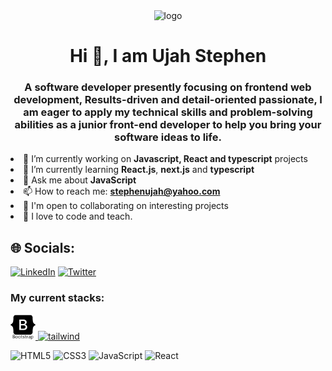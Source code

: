 <div id="header" align="center"><img src="https://media.giphy.com/media/jdPMeyv9rn0hZHh8n9/giphy.gif" alt="logo" width="100"/>
</div>

<h1 align="center">Hi 👋, I am Ujah Stephen</h1>
<h3 align="center">A software developer presently focusing on frontend web development, Results-driven and detail-oriented passionate, I am eager to apply my technical skills and problem-solving abilities as a junior front-end developer to help you bring your software ideas to life.</h3


- 🔭 I’m currently working on **Javascript, React and typescript** projects
- 🌱 I’m currently learning **React.js**, **next.js** and **typescript**
- 💬 Ask me about  **JavaScript**
- 📫 How to reach me: **stephenujah@yahoo.com**
- 🤝 I'm open to collaborating on interesting projects
- 📝 I love to code and teach.


## 🌐 Socials:
[![LinkedIn](https://img.shields.io/badge/LinkedIn-%230077B5.svg?logo=linkedin&logoColor=white)](https://www.linkedin.com/in/ujah-stephen-4a3a8782/) [![Twitter](https://img.shields.io/badge/Twitter-%231DA1F2.svg?logo=Twitter&logoColor=white)](https://twitter.com/Prof_Ochosteve) 



<h3 align="left">My current stacks:</h3>
<p align="left"> 
      <a href="https://getbootstrap.com" target="_blank" rel="noreferrer">
       <img src="https://raw.githubusercontent.com/devicons/devicon/master/icons/bootstrap/bootstrap-plain-wordmark.svg" alt="bootstrap" width="40" height="40"/> 
       </a>
    <a href="https://tailwindcss.com/" target="_blank" rel="noreferrer"> <img src="https://www.vectorlogo.zone/logos/tailwindcss/tailwindcss-icon.svg" alt="tailwind" width="40" height="40"/> 
     </a> 
     
     
 ![HTML5](https://img.shields.io/badge/html5-%23E34F26.svg?style=for-the-badge&logo=html5&logoColor=white)
 ![CSS3](https://img.shields.io/badge/css3-%231572B6.svg?style=for-the-badge&logo=css3&logoColor=white)
 ![JavaScript](https://img.shields.io/badge/javascript-%23323330.svg?style=for-the-badge&logo=javascript&logoColor=%23F7DF1E) 
 ![React](https://img.shields.io/badge/react-%2320232a.svg?style=for-the-badge&logo=react&logoColor=%2361DAFB) 




 </p>


